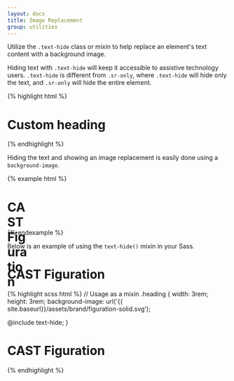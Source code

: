 ```yaml
---
layout: docs
title: Image Replacement
group: utilities
---
```


Utilize the `.text-hide` class or mixin to help replace an element's text content with a background image.

Hiding text with `.text-hide` will keep it accessible to assistive technology users.  `.text-hide` is different from `.sr-only`, where `.text-hide` will hide only the text, and `.sr-only` will hide the entire element.

{% highlight html %}
<h1 class="text-hide">Custom heading</h1>
{% endhighlight %}

Hiding the text and showing an image replacement is easily done using a `background-image`.

{% example html %}
<h1 class="text-hide" style="background-image: url('{{ site.baseurl}}/assets/brand/figuration-solid.svg'); width: 3rem; height: 3rem;">CAST Figuration</h1>
{% endexample %}

Below is an example of using the `text-hide()` mixin in your Sass.

<div class="cf-example">
    <h1 class="heading">CAST Figuration</h1>
</div>
{% highlight scss html %}
// Usage as a mixin
.heading {
  width: 3rem;
  height: 3rem;
  background-image: url('{{ site.baseurl}}/assets/brand/figuration-solid.svg');

  @include text-hide;
}

<h1 class="heading">CAST Figuration</h1>
{% endhighlight %}
